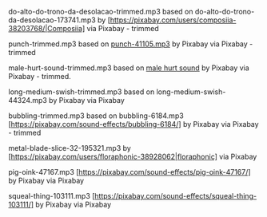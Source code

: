 do-alto-do-trono-da-desolacao-trimmed.mp3 based on
do-alto-do-trono-da-desolacao-173741.mp3 by
[https://pixabay.com/users/composiia-38203768/|Composiia] via Pixabay - trimmed

punch-trimmed.mp3 based on
[punch-41105.mp3](https://pixabay.com/sound-effects/punch-41105/) by Pixabay via
Pixabay - trimmed

male-hurt-sound-trimmed.mp3 based on
[male hurt sound](https://pixabay.com/sound-effects/male-hurt-sound-95206/) by
Pixabay via Pixabay - trimmed.

long-medium-swish-trimmed.mp3 based on long-medium-swish-44324.mp3 by Pixabay
via Pixabay

bubbling-trimmed.mp3 based on bubbling-6184.mp3
[https://pixabay.com/sound-effects/bubbling-6184/] by Pixabay via Pixabay -
trimmed

metal-blade-slice-32-195321.mp3 by [https://pixabay.com/users/floraphonic-38928062|floraphonic] via Pixabay

pig-oink-47167.mp3 [https://pixabay.com/sound-effects/pig-oink-47167/] by Pixabay via Pixabay

squeal-thing-103111.mp3 [https://pixabay.com/sound-effects/squeal-thing-103111/] by Pixabay via Pixabay